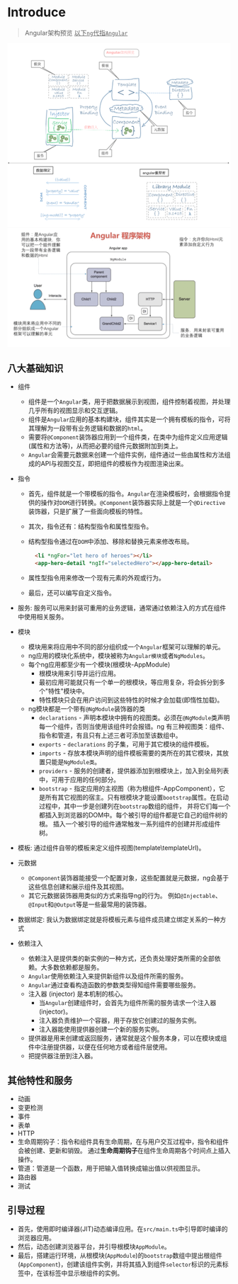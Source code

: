 # Introduce
> Angular架构预览 <u>以下`ng`代指`Angular`</u>

![angular架构预览](./images/Angular架构预览.png)
![Angular 程序架构](./images/Angular-程序架构.png)

## 八大基础知识
  - 组件
    + 组件是一个`Angular`类，用于把数据展示到视图，组件控制着视图，并处理几乎所有的视图显示和交互逻辑。
    + 组件是`Angular`应用的基本构建块，组件其实是一个拥有模板的指令，可将其理解为一段带有业务逻辑和数据的`html`。
    + 需要将`@Component`装饰器应用到一个组件类，在类中为组件定义应用逻辑(属性和方法等)，从而把必要的组件元数据附加到类上。
    + `Angular`会需要元数据来创建一个组件实例，组件通过一些由属性和方法组成的API与视图交互，即把组件的模板作为视图渲染出来。
  - 指令
    + 首先，组件就是一个带模板的指令。`Angular`在渲染模板时，会根据指令提供的操作对`DOM`进行转换。`@Component`装饰器实际上就是一个`@Directive`装饰器，只是扩展了一些面向模板的特性。
    + 其次，指令还有：结构型指令和属性型指令。
    + 结构型指令通过在`DOM`中添加、移除和替换元素来修改布局。
      
      ```html
        <li *ngFor="let hero of heroes"></li>
        <app-hero-detail *ngIf="selectedHero"></app-hero-detail>
      ```
    
    + 属性型指令用来修改一个现有元素的外观或行为。
    + 最后，还可以编写自定义指令。
 
  - 服务: 服务可以用来封装可重用的业务逻辑，通常通过依赖注入的方式在组件中使用相关服务。
  
  - 模块
    + 模块用来将应用中不同的部分组织成一个`Angular`框架可以理解的单元。
    + ng应用的模块化系统中，模块被称为`Angular模块`或者`NgModules`。
    + 每个ng应用都至少有一个模块(根模块-AppModule)
       * 根模块用来引导并运行应用。
       * 最初应用可能就只有一个单一的根模块，等应用复杂，将会拆分到多个"特性"模块中。
       * 特性模块只会在用户访问到这些特性的时候才会加载(即惰性加载)。
    + ng模块都是一个带有`@NgModule`装饰器的类 
      * `declarations` - 声明本模块中拥有的视图类。必须在`@NgModule`类声明每一个组件，否则当使用该组件时会报错。ng 有三种视图类：组件、指令和管道，有且只有上述三者可添加至该数组中。
      * `exports` - `declarations` 的子集，可用于其它模块的组件模板。
      * `imports` - 存放本模块声明的组件模板需要的类所在的其它模块，其放置只能是`NgModule类`。
      * `providers` - 服务的创建者，提供器添加到根模块上，加入到全局列表中，可用于应用的任何部分。
      * `bootstrap` - 指定应用的主视图（称为根组件-AppComponent），它是所有其它视图的宿主。只有根模块才能设置`bootstrap`属性。在启动过程中，其中一步是创建列在`bootstrap`数组的组件， 并将它们每一个都插入到浏览器的DOM中。每个被引导的组件都是它自己的组件树的根。 插入一个被引导的组件通常触发一系列组件的创建并形成组件树。
  - 模板: 通过组件自带的模板来定义组件视图(template\templateUrl)。
  - 元数据
      * `@Component`装饰器能接受一个配置对象，这些配置就是元数据，ng会基于这些信息创建和展示组件及其视图。
      * 其它元数据装饰器用类似的方式来指导ng的行为。 例如`@Injectable`、`@Input`和`@Output`等是一些最常用的装饰器。
  - 数据绑定: 我认为数据绑定就是将模板元素与组件成员建立绑定关系的一种方式
  - 依赖注入
    + 依赖注入是提供类的新实例的一种方式，还负责处理好类所需的全部依赖。大多数依赖都是服务。
    + `Angular`使用依赖注入来提供新组件以及组件所需的服务。
    + `Angular`通过查看构造函数的参数类型得知组件需要哪些服务。
    + 注入器 (injector) 是本机制的核心。
      * 当`Angular`创建组件时，会首先为组件所需的服务请求一个注入器(injector)。
      * 注入器负责维护一个容器，用于存放它创建过的服务实例。
      * 注入器能使用提供器创建一个新的服务实例。
    + 提供器是用来创建或返回服务，通常就是这个服务本身，可以在模块或组件中注册提供器，以便在任何地方或者组件层使用。
    + 把提供器注册到注入器。

## 其他特性和服务
  - 动画
  - 变更检测
  - 事件
  - 表单
  - HTTP
  - 生命周期钩子：指令和组件具有生命周期，在与用户交互过程中，指令和组件会被创建、更新和销毁。 通过<b>生命周期钩子</b>在组件生命周期各个时间点上插入操作。
  - 管道：管道是一个函数，用于把输入值转换成输出值以供视图显示。
  - 路由器
  - 测试

## 引导过程
  - 首先，使用即时编译器(JIT)动态编译应用。在`src/main.ts`中引导即时编译的浏览器应用。
  - 然后，动态创建浏览器平台，并引导根模块`AppModule`。
  - 最后，搭建运行环境，从根模块(`AppModule`)的`bootstrap`数组中提出根组件(`AppComponent`)，创建该组件实例，并将其插入到组件`selector`标识的元素标签中，在该标签中显示根组件的实例。